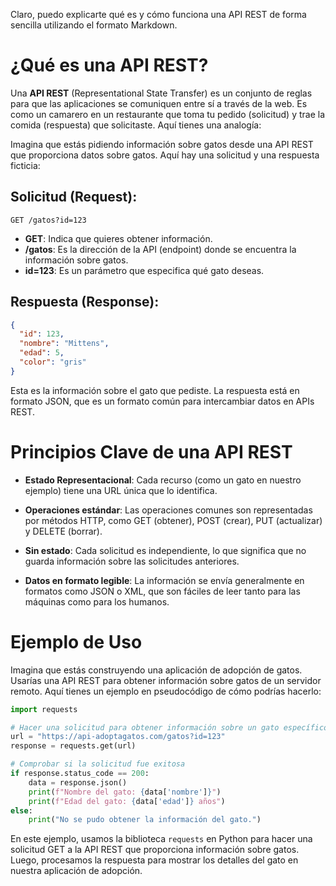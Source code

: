 Claro, puedo explicarte qué es y cómo funciona una API REST de forma sencilla utilizando el formato Markdown. 

# ¿Qué es una API REST?

Una **API REST** (Representational State Transfer) es un conjunto de reglas para que las aplicaciones se comuniquen entre sí a través de la web. Es como un camarero en un restaurante que toma tu pedido (solicitud) y trae la comida (respuesta) que solicitaste. Aquí tienes una analogía:

Imagina que estás pidiendo información sobre gatos desde una API REST que proporciona datos sobre gatos. Aquí hay una solicitud y una respuesta ficticia:

## Solicitud (Request):

```http
GET /gatos?id=123
```

- **GET**: Indica que quieres obtener información.
- **/gatos**: Es la dirección de la API (endpoint) donde se encuentra la información sobre gatos.
- **id=123**: Es un parámetro que especifica qué gato deseas.

## Respuesta (Response):

```json
{
  "id": 123,
  "nombre": "Mittens",
  "edad": 5,
  "color": "gris"
}
```

Esta es la información sobre el gato que pediste. La respuesta está en formato JSON, que es un formato común para intercambiar datos en APIs REST.

# Principios Clave de una API REST

- **Estado Representacional**: Cada recurso (como un gato en nuestro ejemplo) tiene una URL única que lo identifica.

- **Operaciones estándar**: Las operaciones comunes son representadas por métodos HTTP, como GET (obtener), POST (crear), PUT (actualizar) y DELETE (borrar).

- **Sin estado**: Cada solicitud es independiente, lo que significa que no guarda información sobre las solicitudes anteriores.

- **Datos en formato legible**: La información se envía generalmente en formatos como JSON o XML, que son fáciles de leer tanto para las máquinas como para los humanos.

# Ejemplo de Uso

Imagina que estás construyendo una aplicación de adopción de gatos. Usarías una API REST para obtener información sobre gatos de un servidor remoto. Aquí tienes un ejemplo en pseudocódigo de cómo podrías hacerlo:

```python
import requests

# Hacer una solicitud para obtener información sobre un gato específico
url = "https://api-adoptagatos.com/gatos?id=123"
response = requests.get(url)

# Comprobar si la solicitud fue exitosa
if response.status_code == 200:
    data = response.json()
    print(f"Nombre del gato: {data['nombre']}")
    print(f"Edad del gato: {data['edad']} años")
else:
    print("No se pudo obtener la información del gato.")
```

En este ejemplo, usamos la biblioteca `requests` en Python para hacer una solicitud GET a la API REST que proporciona información sobre gatos. Luego, procesamos la respuesta para mostrar los detalles del gato en nuestra aplicación de adopción.

